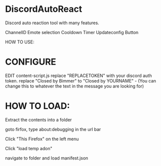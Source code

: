 # DiscordAutoReact
Discord auto reaction tool with many features.

ChannelID
Emote selection
Cooldown Timer
Updateconfig Button




HOW TO USE:
# CONFIGURE
EDIT content-script.js
replace "REPLACETOKEN" with your discord auth token.
replace "Closed by Bimmer" to "Closed by YOURNAME" - (You can change this to whatever the text in the message you are looking for)


# HOW TO LOAD:

Extract the contents into a folder

goto firfox, type 
about:debugging
 in the url bar

Click "This Firefox" on the left menu

Click "load temp adon"

navigate to folder and load manifest.json
